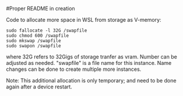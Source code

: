#Proper README in creation

Code to allocate more space in WSL from storage as V-memory:

```
sudo fallocate -l 32G /swapfile
sudo chmod 600 /swapfile
sudo mkswap /swapfile
sudo swapon /swapfile
```

where 32G refers to 32Gigs of storage tranfer as vram. Number can be adjusted as needed. "swapfile" is a file name for this instance. Name changes can be done to create multiple more instances.

Note: This additional allocation is only temporary; and need to be done again after a device restart.
